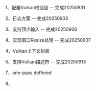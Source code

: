 1、配置Vulkan校验层 -- 完成20250831

2、日志方案 -- 完成20250903

3、支持顶点输入 -- 完成20250906

4、实现窗口Resize处理  -- 完成20250907

4、Vulkan上下文封装

5、支持Vulkan描述符 -- 完成20250913

7、one-pass deffered

8、